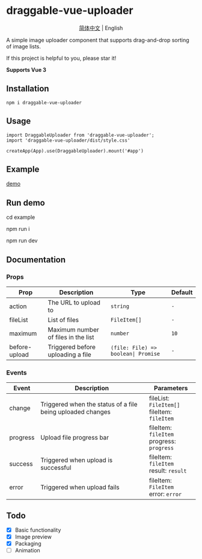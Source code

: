 # draggable-vue-uploader

<div align="center">

[简体中文](./README.md) | English

</div>

A simple image uploader component that supports drag-and-drop sorting of image lists.

If this project is helpful to you, please star it!

**Supports Vue 3**

## Installation
```
npm i draggable-vue-uploader
```

## Usage
```
import DraggableUploader from 'draggable-vue-uploader';
import 'draggable-vue-uploader/dist/style.css'

createApp(App).use(DraggableUploader).mount('#app')

```

## Example
[demo](https://hello7cat.com/draggable-vue-uploader/)

## Run demo

cd example

npm run i

npm run dev

## Documentation

### Props
|Prop|Description|Type|Default|
|---|---|---|---|
|action|The URL to upload to|`string`|`-`|
|fileList|List of files|`FileItem[]`|`-`|
|maximum|Maximum number of files in the list|`number`|`10`|
|before-upload|Triggered before uploading a file|`(file: File) => boolean\| Promise`|`-`|

### Events
|Event|Description|Parameters|
|---|---|---|
|change|Triggered when the status of a file being uploaded changes|fileList: `FileItem[]`<br>fileItem: `fileItem`|
|progress|Upload file progress bar|fileItem: `fileItem`<br>progress: `progress`|
|success|Triggered when upload is successful|fileItem: `fileItem`<br>result: `result`|
|error|Triggered when upload fails|fileItem: `FileItem`<br>error: `error`|

## Todo

- [x] Basic functionality
- [x] Image preview
- [x] Packaging
- [ ] Animation